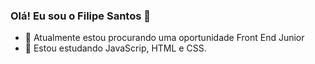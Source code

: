 ### Olá! Eu sou o Filipe Santos 👋

- 🔭 Atualmente estou procurando uma oportunidade Front End Junior
- 🌱 Estou estudando JavaScrip, HTML e CSS.
